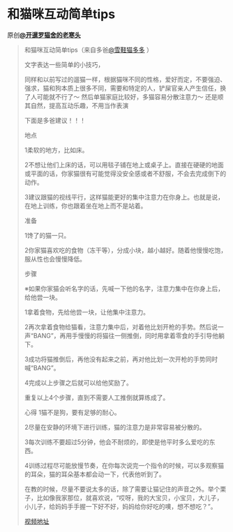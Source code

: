 # 和猫咪互动简单tips
原创[**@开暹罗猫舍的老寒头**](https://m.weibo.cn/detail/4320739438488504)

> 和猫咪互动简单tips（来自多爸[@雪鞋猫多多](https://m.weibo.cn/n/%E9%9B%AA%E9%9E%8B%E7%8C%AB%E5%A4%9A%E5%A4%9A) ）
> 
> 文字表达一些简单的小技巧，
> 
> 同样和以前写过的遛猫一样，根据猫咪不同的性格，爱好而定，不要强迫、强求，猫和狗本质上很多不同，需要和特定的人，铲屎官亲人产生信任，换了人可能就不行了～ 然后单猫家庭比较好，多猫容易分散注意力～ 还是顺其自然，提高互动乐趣，不用当作表演
> 
> 下面是多爸建议！！！
> 
> 地点
> 
> 1柔软的地方，比如床。
> 
> 2不想让他们上床的话，可以用毯子铺在地上或桌子上。直接在硬硬的地面或平面的话，你家猫很有可能觉得没安全感或者不舒服，不会去完成倒下的动作。
> 
> 3建议跟猫的视线平行，这样猫能更好的集中注意力在你身上。也就是说，在地上训练，你也跟着坐在地上而不是站着。
> 
> 准备
> 
> 1馋了的猫一只。
> 
> 2你家猫喜欢吃的食物（冻干等），分成小块，越小越好。随着他慢慢吃饱，服从性也会慢慢降低。
> 
> 步骤
> 
> ※如果你家猫会听名字的话，先喊一下他的名字，注意力集中在你身上后，给他尝一块。
> 
> 1拿着食物，先给他尝一块，让他集中注意力。
> 
> 2再次拿着食物给猫看，注意力集中后，对着他比划开枪的手势。然后说一声“BANG”，再用手慢慢的将猫往一侧推倒，同时用拿着零食的手引导他躺下。
> 
> 3成功将猫推倒后，再他没有起来之前，再对他比划一次开枪的手势同时喊“BANG”。
> 
> 4完成以上步骤之后就可以给他奖励了。
> 
> 重复以上4个步骤，直到不需要人工推倒就算练成了。
> 
> 心得
> 1猫不是狗，要有足够的耐心。
> 
> 2尽量在安静的环境下进行训练，猫的注意力是非常容易被分散的。
> 
> 3每次训练不要超过5分钟，他会不耐烦的，即使是他平时多么爱吃的东西。
> 
> 4训练过程尽可能放慢节奏，在你每次说完一个指令的时候，可以多观察猫的耳朵，猫的耳朵基本都会动一下，代表他听到了。
> 
> 在教的时候，尽量不要说太多的话，除了需要让猫记住的声音之外。举个栗子，比如像我家那位，就喜欢说，“哎呀，我的大宝贝，小宝贝，大儿子，小儿子，给妈妈手手握一下好不好，妈妈给你好吃的噢，想不想吃？”。
> 
> [视频地址](http://t.cn/E4QFWJO)